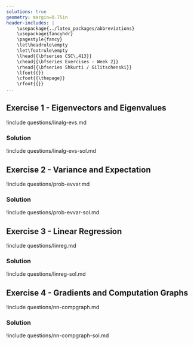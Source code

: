 ```yaml
---
solutions: true
geometry: margin=0.75in
header-includes: |
    \usepackage{../latex_packages/abbreviations}
    \usepackage{fancyhdr}
    \pagestyle{fancy}
    \let\headrule\empty
    \let\footrule\empty
    \lhead{{\bfseries CSC\,413}}
    \chead{{\bfseries Exercises - Week 2}}
    \rhead{{\bfseries Shkurti / Gilitschenski}}
    \lfoot{{}}
    \cfoot{{\thepage}}
    \rfoot{{}}
...
```



## Exercise 1 - Eigenvectors and Eigenvalues
!include questions/linalg-evs.md

### Solution 
!include questions/linalg-evs-sol.md

## Exercise 2 - Variance and Expectation
!include questions/prob-evvar.md

### Solution
!include questions/prob-evvar-sol.md

## Exercise 3 - Linear Regression
!include questions/linreg.md

### Solution
!include questions/linreg-sol.md

## Exercise 4 - Gradients and Computation Graphs
!include questions/nn-compgraph.md

### Solution
!include questions/nn-compgraph-sol.md

